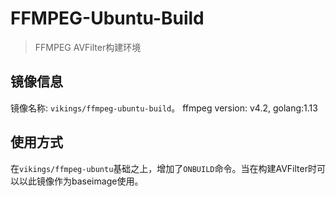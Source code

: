 # FFMPEG-Ubuntu-Build
> FFMPEG AVFilter构建环境

## 镜像信息
镜像名称: `vikings/ffmpeg-ubuntu-build`。 ffmpeg version: v4.2, golang:1.13

## 使用方式
在`vikings/ffmpeg-ubuntu`基础之上，增加了`ONBUILD`命令。当在构建AVFilter时可以以此镜像作为baseimage使用。
